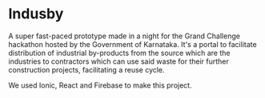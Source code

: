 # Indusby

A super fast-paced prototype made in a night for the Grand Challenge hackathon hosted by the Government of Karnataka. It's a portal to facilitate distribution of industrial by-products from the source which are the industries to contractors which can use said waste for their further construction projects, facilitating a reuse cycle.

We used Ionic, React and Firebase to make this project.
